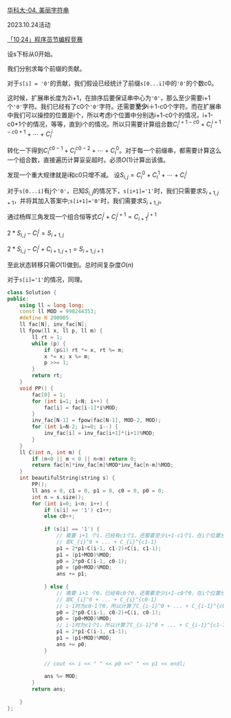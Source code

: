 
[华科大-04. 美丽字符串](https://leetcode.cn/contest/hust_1024_2023/problems/yH1vqC/)

2023.10.24活动

[「10·24」程序员节编程竞赛](https://leetcode.cn/contest/hust_1024_2023/)

设s下标从0开始。

我们分别求每个前缀的贡献。

对于`s[i] = '0'`的贡献，我们假设已经统计了前缀`s[0...i]`中的`'0'`的个数c0。

这时候，扩展串长度为2i+1，在排序后要保证串中心为`'0'`，那么至少需要i+1个`'0'`字符。我们已经有了c0个`'0'`字符。还需要**至少**i＋1-c0个字符。而在扩展串中我们可以操控的位置是i个，所以考虑i个位置中分别选i+1-c0个的情况，i+1-c0+1个的情况，等等，直到i个的情况。所以只需要计算组合数$C_{i}^{i+1-c0}+C_{i}^{i+1-c0+1}+\cdots+C_{i}^{i}$

转化一下得到$C_{i}^{c0-1}+C_{i}^{c0-2}+\cdots+C_{i}^{0}$。对于每一个前缀串，都需要计算这么一个组合数，直接遍历计算妥妥超时。必须$O(1)$计算出该值。

发现一个重大规律就是i和c0只增不减。
设$S_{i,j} = C_{i}^{0}+C_{i}^{1}+\cdots+C_{i}^{j}$

对于`s[0...i]`有j个`'0'`，已知$S_{i,j}$的情况下，`s[i+1]='1'`时，我们只需要求$S_{i+1,j+1}$，并将其加入答案中;`s[i+1]='0'`时，我们需要求$S_{i+1,j}$。

通过杨辉三角发现一个组合恒等式$C_{i}^{j}+C_{i}^{j+1} = C_{i+1}^{j+1}$


$2*S_{i,j} - C_{i}^{j} = S_{i+1, j}$

$2*S_{i,j} - C_{i}^{j} + C_{i+1, j+1} = S_{i+1, j+1}$

至此状态转移只需$O(1)$做到。总时间复杂度$O(n)$

对于`s[i]='1'`的情况，同理。

``` cpp
class Solution {
public:
    using ll = long long;
    const ll MOD = 998244353;
    #define N 200005
    ll fac[N], inv_fac[N];
    ll fpow(ll x, ll p, ll m) {
        ll rt = 1;
        while (p) {
            if (p&1) rt *= x, rt %= m;
            x *= x; x %= m;
            p >>= 1;
        }
        return rt;
    }
    void PP() {
        fac[0] = 1;
        for (int i=1; i<N; i++) {
            fac[i] = fac[i-1]*i%MOD;
        }
        inv_fac[N-1] = fpow(fac[N-1], MOD-2, MOD);
        for (int i=N-2; i>=0; i--) {
            inv_fac[i] = inv_fac[i+1]*(i+1)%MOD;
        }
    }
    ll C(int n, int m) {
        if (n<0 || m < 0 || n<m) return 0;
        return fac[n]*inv_fac[m]%MOD*inv_fac[n-m]%MOD;
    }
    int beautifulString(string s) {
        PP();
        ll ans = 0, c1 = 0, p1 = 0, c0 = 0, p0 = 0;
        int n = s.size();
        for (int i=0; i<n; i++) {
            if (s[i] == '1') c1++;
            else c0++;
            
            if (s[i] == '1') {
                // 需要 i+1 个1，已经有c1个1，还需要至少i+1-c1个1，在i个位置分配，共计C_i^{i+1-c1} + ... + C_{i}^{i}方式 
                // 即C_{i}^0 + ... + C_{i}^{c1-1}
                p1 = 2*p1-C(i-1, c1-2)+C(i, c1-1);
                p1 = (p1+MOD)%MOD;
                p0 = 2*p0-C(i-1, c0-1);
                p0 = (p0+MOD)%MOD;
                ans += p1;
                
            } else {
                // 需要 i+1 个0，已经有c0个0，还需要至少i+1-c0个0，在i个位置分配，共计C_i^{i+1-c0} + ... + C_{i}^{i}方式 
                // 即C_{i}^0 + ... + C_{i}^{c0-1}
                // i-1时为c0-1个0，所以计算了C_{i-1}^0 + ... + C_{i-1}^{c0-2}
                p0 = 2*p0-C(i-1, c0-2)+C(i, c0-1);
                p0 = (p0+MOD)%MOD;
                // i-1时为c1个1，所以计算了C_{i-1}^0 + ... + C_{i-1}^{c1-1}，当前仍然为c1个1
                p1 = 2*p1-C(i-1, c1-1);
                p1 = (p1+MOD)%MOD;
                ans += p0;
            }
            
            // cout << i << " " << p0 <<" " << p1 << endl;
            
            ans %= MOD;
        }
        return ans;
        
    }
};
```